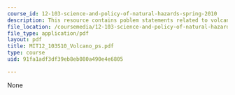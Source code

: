 ```yaml
---
course_id: 12-103-science-and-policy-of-natural-hazards-spring-2010
description: This resource contains poblem statements related to volcanoes.
file_location: /coursemedia/12-103-science-and-policy-of-natural-hazards-spring-2010/91fa1adf3df39eb8eb080a490e4e6805_MIT12_103S10_Volcano_ps.pdf
file_type: application/pdf
layout: pdf
title: MIT12_103S10_Volcano_ps.pdf
type: course
uid: 91fa1adf3df39eb8eb080a490e4e6805

---
```

None